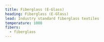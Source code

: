 ```yaml
---
title: Fiberglass (E-Glass)
heading: Fiberglass (E-Glass)
lead: Industry standard fiberglass textiles
temperature: 1000
fibers:
  - fiberglass
---
```

